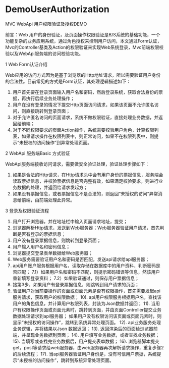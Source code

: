 DemoUserAuthorization
=====================

MVC WebApi 用户权限验证及授权DEMO

前言：Web 用户的身份验证，及页面操作权限验证是B/S系统的基础功能，一个功能复杂的业务应用系统，通过角色授权来控制用户访问，本文通过Form认证，Mvc的Controller基类及Action的权限验证来实现Web系统登录，Mvc前端权限校验以及WebApi服务端的访问校验功能。


1 Web Form认证介绍

Web应用的访问方式因为是基于浏览器的Http地址请求，所以需要验证用户身份的合法性。目前常见的方式是Form认证，其处理逻辑描述如下：
1) 用户首先要在登录页面输入用户名和密码，然后登录系统，获取合法身份的票据，再执行后续业务处理操作；
2) 用户在没有登录的情况下提交Http页面访问请求，如果该页面不允许匿名访问，则直接跳转到登录页面；
3) 对于允许匿名访问的页面请求，系统不做权限验证，直接处理业务数据，并返回给前端；
4) 对于不同权限要求的页面Action操作，系统需要校验用户角色，计算权限列表，如果请求操作在权限列表中，则正常访问，如果不在权限列表中，则提示“未授权的访问操作”到异常处理页面。

2 WebApi 服务端Basic 方式验证

WebApi服务端接收访问请求，需要做安全验证处理，验证处理步骤如下：
1) 如果是合法的Http请求，在Http请求头中会有用户身份的票据信息，服务端会读取票据信息，并校验票据信息是否完整有效，如果满足校验要求，则进行业务数据的处理，并返回给请求发起方；
2) 如果没有票据信息，或者票据信息不是合法的，则返回“未授权的访问”异常消息给前端，由前端处理此异常。

3 登录及权限验证流程

1) 用户打开浏览器，并在地址栏中输入页面请求地址，提交；
2) 浏览器解析Http请求，发送到Web服务器；Web服务器验证用户请求，首先判断是否有登录的票据信息；
3) 用户没有登录票据信息，则跳转到登录页面；
4) 用户输入用户名和密码信息；
5) 浏览器提交登录表单数据给Web服务器；
6) Web服务需要验证用户名和密码是否匹配，发送api请求给api服务器；
7) api用户账户服务根据用户名，读取存储在数据库中的用户资料，判断密码是否匹配；
7.1）如果用户名和密码不匹配，则提示密码错误等信息，然该用户重新填写登录资料；
7.2）如果验证通过，则保存用户票据信息；
8) 接第3步，如果用户有登录票据信息，则跳转到用户请求的页面；
9) 验证用户对当前要操作的页面或页面元素是否有权限操作，首先需要发起api服务请求，获取用户的权限数据；
10). api用户权限服务根据用户名，查找该用户的角色信息，并计算用户权限列表，封装为Json数据并返回；
11). 当用户有权限操作页面或页面元素时，跳转到页面，并由页面Controller提交业务数据处理请求到api服务器；
   如果用户没有权限访问该页面或页面元素时，则显示“未授权的访问操作”，跳转到系统异常处理页面。
12). api业务服务处理业务逻辑，并将结果以Json 数据返回；
13). 返回渲染后的页面给浏览器前端，并呈现业务数据到页面；
14). 用户填写业务数据，或者查找业务数据；
15). 当填写或查找完业务数据后，用户提交表单数据；
16). 浏览器脚本提交get，post等请求给web服务器，由web服务器再次解析请求操作，重复步骤2的后续流程；
17). 当api服务器验证用户身份是，没有可信用户票据，系统提示“未授权的访问操作”，跳转到系统异常处理页面。
